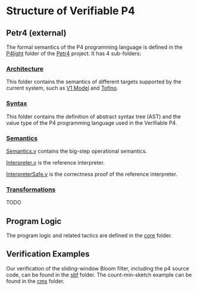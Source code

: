 # Structure of Verifiable P4

## Petr4 (external)

The formal semantics of the P4 programming language is defined in the
[P4light](https://github.com/verified-network-toolchain/petr4/tree/poulet4/deps/poulet4/lib/P4light)
folder of the
[Petr4](https://github.com/verified-network-toolchain/petr4/tree/poulet4)
project. It has 4 sub-folders:

### [Architecture](https://github.com/verified-network-toolchain/petr4/tree/poulet4/deps/poulet4/lib/P4light/Architecture)

This folder contains the semantics of different targets supported by
the current system, such as
[V1 Model](https://github.com/verified-network-toolchain/petr4/blob/poulet4/deps/poulet4/lib/P4light/Architecture/V1ModelTarget.v)
and
[Tofino](https://github.com/verified-network-toolchain/petr4/blob/poulet4/deps/poulet4/lib/P4light/Architecture/Tofino.v).

### [Syntax](https://github.com/verified-network-toolchain/petr4/tree/poulet4/deps/poulet4/lib/P4light/Syntax)

This folder contains the definition of abstract syntax tree (AST) and
the value type of the P4 programming language used in the Verifiable
P4.

### [Semantics](https://github.com/verified-network-toolchain/petr4/tree/poulet4/deps/poulet4/lib/P4light/Semantics)

[Semantics.v](https://github.com/verified-network-toolchain/petr4/blob/b4a332e47a58359b5622eeb0936caa59f676c187/deps/poulet4/lib/P4light/Semantics/Semantics.v)
contains the big-step operational semantics.

[Interpreter.v](https://github.com/verified-network-toolchain/petr4/blob/poulet4/deps/poulet4/lib/P4light/Semantics/Interpreter.v)
is the reference interpreter.

[InterpreterSafe.v](https://github.com/verified-network-toolchain/petr4/blob/poulet4/deps/poulet4/lib/P4light/Semantics/InterpreterSafe.v)
is the correctness proof of the reference interpreter.

### [Transformations](https://github.com/verified-network-toolchain/petr4/tree/poulet4/deps/poulet4/lib/P4light/Transformations)

TODO

## Program Logic

The program logic and related tactics are defined in the
[core](https://github.com/verified-network-toolchain/VerifiableP4/tree/master/core)
folder.

## Verification Examples

Our verification of the sliding-window Bloom filter, including the p4
source code, can be found in the
[sbf](https://github.com/verified-network-toolchain/VerifiableP4/tree/master/examples/sbf)
folder. The count-min-sketch example can be found in the
[cms](https://github.com/verified-network-toolchain/VerifiableP4/tree/master/examples/cms)
folder.
